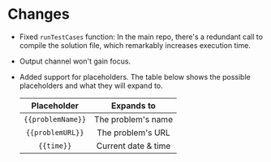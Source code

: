 # Changes

-   Fixed `runTestCases` function: In the main repo, there's a redundant call to
    compile the solution file, which remarkably increases execution time.
-   Output channel won't gain focus.
-   Added support for placeholders. The table below shows the possible
    placeholders and what they will expand to.

    |    Placeholder    |     Expands to      |
    | :---------------: | :-----------------: |
    | `{{problemName}}` | The problem's name  |
    | `{{problemURL}}`  |  The problem's URL  |
    |    `{{time}}`     | Current date & time |
